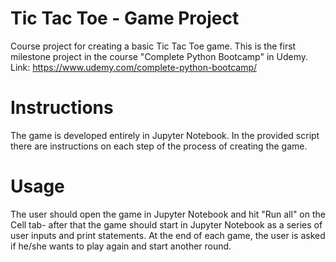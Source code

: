 # Tic Tac Toe - Game Project
Course project for creating a basic Tic Tac Toe game. This is the first milestone project in the course "Complete Python Bootcamp" in Udemy. Link: https://www.udemy.com/complete-python-bootcamp/

# Instructions
The game is developed entirely in Jupyter Notebook. In the provided script there are instructions on each step of the process of creating the game. 

# Usage
The user should open the game in Jupyter Notebook and hit "Run all" on the Cell tab- after that the game should start in Jupyter Notebook as a series of user inputs and print statements. At the end of each game, the user is asked if he/she wants to play again and start another round.

